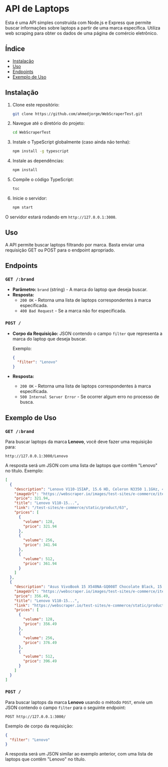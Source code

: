 
# API de Laptops

Esta é uma API simples construída com Node.js e Express que permite buscar informações sobre laptops a partir de uma marca específica. Utiliza web scraping para obter os dados de uma página de comércio eletrônico.

## Índice

- [Instalação](#instalação)
- [Uso](#uso)
- [Endpoints](#endpoints)
- [Exemplo de Uso](#exemplo-de-uso)

## Instalação

1. Clone este repositório:
   ```bash
   git clone https://github.com/ahmedjorge/WebScraperTest.git
   ```

2. Navegue até o diretório do projeto:
   ```bash
   cd WebScraperTest
   ```

3. Instale o TypeScript globalmente (caso ainda não tenha):
   ```bash
   npm install -g typescript
   ```

4. Instale as dependências:
   ```bash
   npm install
   ```

5. Compile o código TypeScript:
   ```bash
   tsc
   ```

6. Inicie o servidor:
   ```bash
   npm start
   ```

O servidor estará rodando em `http://127.0.0.1:3000`.

## Uso

A API permite buscar laptops filtrando por marca. Basta enviar uma requisição GET ou POST para o endpoint apropriado.

## Endpoints

### `GET /:brand`

- **Parâmetro:** `brand` (string) - A marca do laptop que deseja buscar.
- **Resposta:**
    - `200 OK` - Retorna uma lista de laptops correspondentes à marca especificada.
    - `400 Bad Request` - Se a marca não for especificada.

### `POST /`

- **Corpo da Requisição:** JSON contendo o campo `filter` que representa a marca do laptop que deseja buscar.

  Exemplo:
  ```json
  {
    "filter": "Lenovo"
  }
  ```

- **Resposta:**
    - `200 OK` - Retorna uma lista de laptops correspondentes à marca especificada.
    - `500 Internal Server Error` - Se ocorrer algum erro no processo de busca.

## Exemplo de Uso

### `GET /:brand`

Para buscar laptops da marca **Lenovo**, você deve fazer uma requisição para:

```
http://127.0.0.1:3000/Lenovo
```

A resposta será um JSON com uma lista de laptops que contêm "Lenovo" no título. Exemplo:

```json
[
  {
    "description": "Lenovo V110-15IAP, 15.6 HD, Celeron N3350 1.1GHz, 4GB, 128GB SSD, Windows 10 Home",
    "imageUrl": "https://webscraper.io/images/test-sites/e-commerce/items/cart2.png",
    "price": 321.94,
    "title": "Lenovo V110-15...",
    "link": "/test-sites/e-commerce/static/product/63",
    "prices": [
      {
        "volume": 128,
        "price": 321.94
      },
      {
        "volume": 256,
        "price": 341.94
      },
      {
        "volume": 512,
        "price": 361.94
      }
    ]
  },
  {
    "description": "Asus VivoBook 15 X540NA-GQ008T Chocolate Black, 15.6 HD, Pentium N4200, 4GB, 500GB, Windows 10 Home, En kbd",
    "imageUrl": "https://webscraper.io/images/test-sites/e-commerce/items/cart2.png",
    "price": 356.49,
    "title": "Lenovo V110-15...",
    "link": "https://webscraper.io/test-sites/e-commerce/static/product/64",
    "prices": [
      {
        "volume": 128,
        "price": 356.49
      },
      {
        "volume": 256,
        "price": 376.49
      },
      {
        "volume": 512,
        "price": 396.49
      }
    ]
  }
]
```

### `POST /`

Para buscar laptops da marca **Lenovo** usando o método `POST`, envie um JSON contendo o campo `filter` para o seguinte endpoint:

```
POST http://127.0.0.1:3000/
```

Exemplo de corpo da requisição:

```json
{
  "filter": "Lenovo"
}
```

A resposta será um JSON similar ao exemplo anterior, com uma lista de laptops que contêm "Lenovo" no título.